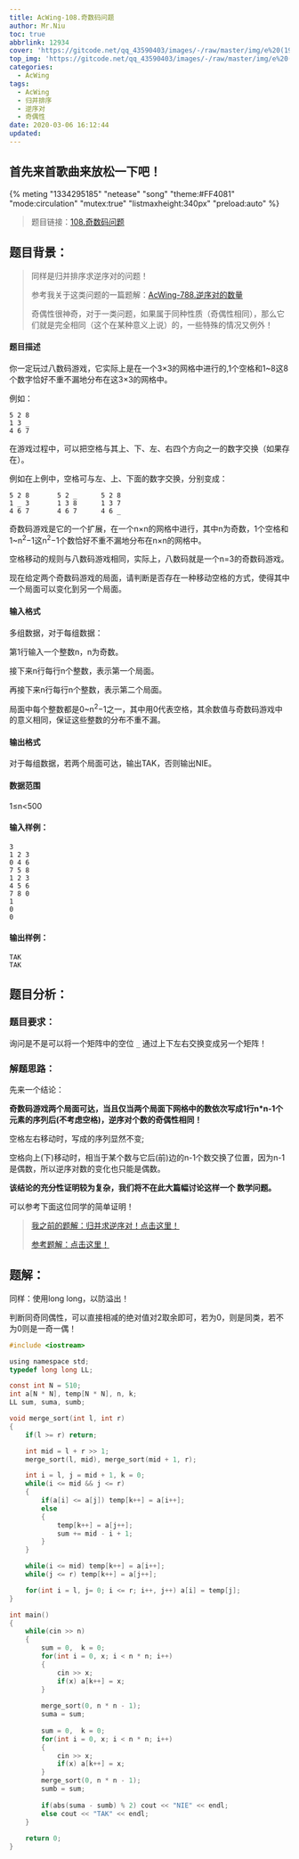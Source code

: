 ```yaml
---
title: AcWing-108.奇数码问题
author: Mr.Niu
toc: true
abbrlink: 12934
cover: 'https://gitcode.net/qq_43590403/images/-/raw/master/img/e%20(19).jpg'
top_img: 'https://gitcode.net/qq_43590403/images/-/raw/master/img/e%20(19).jpg'
categories:
  - AcWing
tags:
  - AcWing
  - 归并排序
  - 逆序对
  - 奇偶性
date: 2020-03-06 16:12:44
updated:
---
```






## 首先来首歌曲来放松一下吧！

{% meting "1334295185" "netease" "song" "theme:#FF4081" "mode:circulation" "mutex:true" "listmaxheight:340px" "preload:auto"  %}



> 题目链接：[108.奇数码问题](https://www.acwing.com/problem/content/110/)



## 题目背景：



> 同样是归并排序求逆序对的问题！
>
> 参考我关于这类问题的一篇题解：[AcWing-788.逆序对的数量](https://www.itnxd.cn/posts/25834.html)
>
> 奇偶性很神奇，对于一类问题，如果属于同种性质（奇偶性相同），那么它们就是完全相同（这个在某种意义上说）的，一些特殊的情况又例外！

#### 题目描述



你一定玩过八数码游戏，它实际上是在一个3×3的网格中进行的,1个空格和1~8这8个数字恰好不重不漏地分布在这3×3的网格中。

例如：

```
5 2 8
1 3 _
4 6 7
```

在游戏过程中，可以把空格与其上、下、左、右四个方向之一的数字交换（如果存在）。

例如在上例中，空格可与左、上、下面的数字交换，分别变成：

```
5 2 8       5 2 _      5 2 8
1 _ 3       1 3 8      1 3 7
4 6 7       4 6 7      4 6 _
```

奇数码游戏是它的一个扩展，在一个n×n的网格中进行，其中n为奇数，1个空格和1~n<sup>2</sup>−1这n<sup>2</sup>−1个数恰好不重不漏地分布在n×n的网格中。

空格移动的规则与八数码游戏相同，实际上，八数码就是一个n=3的奇数码游戏。

现在给定两个奇数码游戏的局面，请判断是否存在一种移动空格的方式，使得其中一个局面可以变化到另一个局面。

#### 输入格式

多组数据，对于每组数据：

第1行输入一个整数n，n为奇数。

接下来n行每行n个整数，表示第一个局面。

再接下来n行每行n个整数，表示第二个局面。

局面中每个整数都是0~n<sup>2</sup>−1之一，其中用0代表空格，其余数值与奇数码游戏中的意义相同，保证这些整数的分布不重不漏。

#### 输出格式

对于每组数据，若两个局面可达，输出TAK，否则输出NIE。

#### 数据范围

1≤n<500

#### 输入样例：

```
3
1 2 3
0 4 6
7 5 8
1 2 3
4 5 6
7 8 0
1
0
0
```

#### 输出样例：

```
TAK
TAK
```



## 题目分析：

### 题目要求：



询问是不是可以将一个矩阵中的空位 `_` 通过上下左右交换变成另一个矩阵！

### 解题思路：



先来一个结论：

**奇数码游戏两个局面可达，当且仅当两个局面下网格中的数依次写成1行n*n-1个元素的序列后(不考虑空格)，逆序对个数的奇偶性相同！**

空格左右移动时，写成的序列显然不变;

空格向上(下)移动时，相当于某个数与它后(前)边的n-1个数交换了位置，因为n-1是偶数，所以逆序对数的变化也只能是偶数。

**该结论的充分性证明较为复杂，我们将不在此大篇幅讨论这样一个 数学问题。**



可以参考下面这位同学的简单证明！



> [我之前的题解：归并求逆序对！点击这里！](https://www.itnxd.cn/posts/25834.html)
>
> [参考题解：点击这里！](https://www.acwing.com/solution/AcWing/content/1294/)



## 题解：



同样：使用long long，以防溢出！



判断同奇同偶性，可以直接相减的绝对值对2取余即可，若为0，则是同类，若不为0则是一奇一偶！



```c
#include <iostream>

using namespace std;
typedef long long LL;

const int N = 510;
int a[N * N], temp[N * N], n, k;
LL sum, suma, sumb;

void merge_sort(int l, int r)
{
    if(l >= r) return;

    int mid = l + r >> 1;
    merge_sort(l, mid), merge_sort(mid + 1, r);

    int i = l, j = mid + 1, k = 0;
    while(i <= mid && j <= r)
    {
        if(a[i] <= a[j]) temp[k++] = a[i++];
        else
        {
            temp[k++] = a[j++];
            sum += mid - i + 1;
        }
    }

    while(i <= mid) temp[k++] = a[i++];
    while(j <= r) temp[k++] = a[j++];

    for(int i = l, j= 0; i <= r; i++, j++) a[i] = temp[j];
}

int main()
{
    while(cin >> n)
    {
        sum = 0,  k = 0;
        for(int i = 0, x; i < n * n; i++)
        {
            cin >> x;
            if(x) a[k++] = x;
        }
            
        merge_sort(0, n * n - 1);
        suma = sum;
        
        sum = 0,  k = 0;
        for(int i = 0, x; i < n * n; i++)
        {
            cin >> x;
            if(x) a[k++] = x;
        }
        merge_sort(0, n * n - 1);
        sumb = sum;
        
        if(abs(suma - sumb) % 2) cout << "NIE" << endl;
        else cout << "TAK" << endl;
    }
    
    return 0;
}
```

